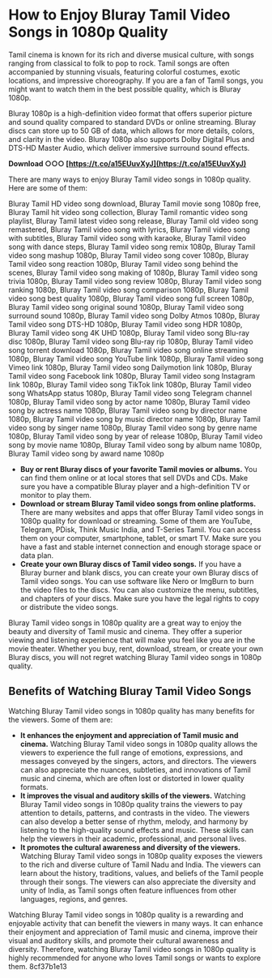 # How to Enjoy Bluray Tamil Video Songs in 1080p Quality
 
Tamil cinema is known for its rich and diverse musical culture, with songs ranging from classical to folk to pop to rock. Tamil songs are often accompanied by stunning visuals, featuring colorful costumes, exotic locations, and impressive choreography. If you are a fan of Tamil songs, you might want to watch them in the best possible quality, which is Bluray 1080p.
 
Bluray 1080p is a high-definition video format that offers superior picture and sound quality compared to standard DVDs or online streaming. Bluray discs can store up to 50 GB of data, which allows for more details, colors, and clarity in the video. Bluray 1080p also supports Dolby Digital Plus and DTS-HD Master Audio, which deliver immersive surround sound effects.
 
**Download ○○○ [https://t.co/a15EUuvXyJ](https://t.co/a15EUuvXyJ)**


 
There are many ways to enjoy Bluray Tamil video songs in 1080p quality. Here are some of them:
 
Bluray Tamil HD video song download,  Bluray Tamil movie song 1080p free,  Bluray Tamil hit video song collection,  Bluray Tamil romantic video song playlist,  Bluray Tamil latest video song release,  Bluray Tamil old video song remastered,  Bluray Tamil video song with lyrics,  Bluray Tamil video song with subtitles,  Bluray Tamil video song with karaoke,  Bluray Tamil video song with dance steps,  Bluray Tamil video song remix 1080p,  Bluray Tamil video song mashup 1080p,  Bluray Tamil video song cover 1080p,  Bluray Tamil video song reaction 1080p,  Bluray Tamil video song behind the scenes,  Bluray Tamil video song making of 1080p,  Bluray Tamil video song trivia 1080p,  Bluray Tamil video song review 1080p,  Bluray Tamil video song ranking 1080p,  Bluray Tamil video song comparison 1080p,  Bluray Tamil video song best quality 1080p,  Bluray Tamil video song full screen 1080p,  Bluray Tamil video song original sound 1080p,  Bluray Tamil video song surround sound 1080p,  Bluray Tamil video song Dolby Atmos 1080p,  Bluray Tamil video song DTS-HD 1080p,  Bluray Tamil video song HDR 1080p,  Bluray Tamil video song 4K UHD 1080p,  Bluray Tamil video song Blu-ray disc 1080p,  Bluray Tamil video song Blu-ray rip 1080p,  Bluray Tamil video song torrent download 1080p,  Bluray Tamil video song online streaming 1080p,  Bluray Tamil video song YouTube link 1080p,  Bluray Tamil video song Vimeo link 1080p,  Bluray Tamil video song Dailymotion link 1080p,  Bluray Tamil video song Facebook link 1080p,  Bluray Tamil video song Instagram link 1080p,  Bluray Tamil video song TikTok link 1080p,  Bluray Tamil video song WhatsApp status 1080p,  Bluray Tamil video song Telegram channel 1080p,  Bluray Tamil video song by actor name 1080p,  Bluray Tamil video song by actress name 1080p,  Bluray Tamil video song by director name 1080p,  Bluray Tamil video song by music director name 1080p,  Bluray Tamil video song by singer name 1080p,  Bluray Tamil video song by genre name 1080p,  Bluray Tamil video song by year of release 1080p,  Bluray Tamil video song by movie name 1080p,  Bluray Tamil video song by album name 1080p,  Bluray Tamil video song by award name 1080p
 
- **Buy or rent Bluray discs of your favorite Tamil movies or albums.** You can find them online or at local stores that sell DVDs and CDs. Make sure you have a compatible Bluray player and a high-definition TV or monitor to play them.
- **Download or stream Bluray Tamil video songs from online platforms.** There are many websites and apps that offer Bluray Tamil video songs in 1080p quality for download or streaming. Some of them are YouTube, Telegram, PDisk, Think Music India, and T-Series Tamil. You can access them on your computer, smartphone, tablet, or smart TV. Make sure you have a fast and stable internet connection and enough storage space or data plan.
- **Create your own Bluray discs of Tamil video songs.** If you have a Bluray burner and blank discs, you can create your own Bluray discs of Tamil video songs. You can use software like Nero or ImgBurn to burn the video files to the discs. You can also customize the menu, subtitles, and chapters of your discs. Make sure you have the legal rights to copy or distribute the video songs.

Bluray Tamil video songs in 1080p quality are a great way to enjoy the beauty and diversity of Tamil music and cinema. They offer a superior viewing and listening experience that will make you feel like you are in the movie theater. Whether you buy, rent, download, stream, or create your own Bluray discs, you will not regret watching Bluray Tamil video songs in 1080p quality.
  
## Benefits of Watching Bluray Tamil Video Songs
 
Watching Bluray Tamil video songs in 1080p quality has many benefits for the viewers. Some of them are:

- **It enhances the enjoyment and appreciation of Tamil music and cinema.** Watching Bluray Tamil video songs in 1080p quality allows the viewers to experience the full range of emotions, expressions, and messages conveyed by the singers, actors, and directors. The viewers can also appreciate the nuances, subtleties, and innovations of Tamil music and cinema, which are often lost or distorted in lower quality formats.
- **It improves the visual and auditory skills of the viewers.** Watching Bluray Tamil video songs in 1080p quality trains the viewers to pay attention to details, patterns, and contrasts in the video. The viewers can also develop a better sense of rhythm, melody, and harmony by listening to the high-quality sound effects and music. These skills can help the viewers in their academic, professional, and personal lives.
- **It promotes the cultural awareness and diversity of the viewers.** Watching Bluray Tamil video songs in 1080p quality exposes the viewers to the rich and diverse culture of Tamil Nadu and India. The viewers can learn about the history, traditions, values, and beliefs of the Tamil people through their songs. The viewers can also appreciate the diversity and unity of India, as Tamil songs often feature influences from other languages, regions, and genres.

Watching Bluray Tamil video songs in 1080p quality is a rewarding and enjoyable activity that can benefit the viewers in many ways. It can enhance their enjoyment and appreciation of Tamil music and cinema, improve their visual and auditory skills, and promote their cultural awareness and diversity. Therefore, watching Bluray Tamil video songs in 1080p quality is highly recommended for anyone who loves Tamil songs or wants to explore them.
 8cf37b1e13
 
